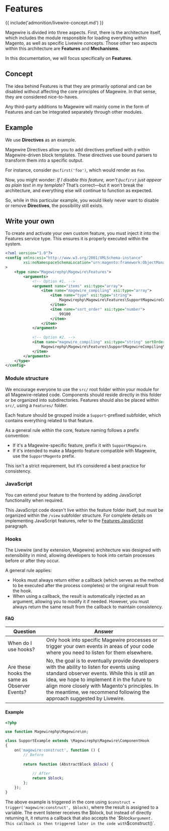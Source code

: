 # Features

{{ include('admonition/livewire-concept.md') }}

Magewire is divided into three aspects. First, there is the architecture itself, which includes the module responsible
for loading everything within Magento, as well as specific Livewire concepts. Those other two aspects within this architecture
are **Features** and **Mechanisms**.

In this documentation, we will focus specifically on **Features**.

## Concept

The idea behind Features is that they are primarily optional and can be disabled without affecting the core principles of Magewire.
In that sense, they are considered nice-to-haves.

Any third-party additions to Magewire will mainly come in the form of Features and can be integrated separately through other modules.

## Example

We use **Directives** as an example.

Magewire Directives allow you to add directives prefixed with `@` within Magewire-driven block templates.
These directives use bound parsers to transform them into a specific output.

For instance, consider `@ucfirst('foo')`, which would render as `Foo`.

Now, you might wonder: *If I disable this feature, won't `@ucfirst` just appear as plain text in my template?*
That’s correct—but it won’t break the architecture, and everything else will continue to function as expected.

So, while in this particular example, you would likely never want to disable or remove **Directives**, the possibility still exists.

## Write your own

To create and activate your own custom feature, you must inject it into the Features service type. This ensures it is properly executed within the system.

```xml title="File: etc/frontend/di.xml"
<?xml version="1.0"?>
<config xmlns:xsi="http://www.w3.org/2001/XMLSchema-instance"
        xsi:noNamespaceSchemaLocation="urn:magento:framework:ObjectManager/etc/config.xsd"
>
    <type name="Magewirephp\Magewire\Features">
        <arguments>
            <!-- Option #1. -->
            <argument name="items" xsi:type="array">
                <item name="magewire_compiling" xsi:type="array">
                    <item name="type" xsi:type="string">
                        Magewirephp\Magewire\Features\SupportMagewireCompiling\SupportMagewireCompiling
                    </item>
                    <item name="sort_order" xsi:type="number">
                        99100
                    </item>
                </item>
            </argument>
            
            <!-- Option #2. -->
            <item name="magewire_compiling" xsi:type="string" sortOrder="99100">
                Magewirephp\Magewire\Features\SupportMagewireCompiling\SupportMagewireCompiling
            </item>
        </arguments>
    </type>
</config>
```

### Module structure

We encourage everyone to use the `src/` root folder within your module for all Magewire-related code.
Components should reside directly in this folder or be organized into subdirectories.
Features should also be placed within `src/`, using a `Features/` folder.

Each feature should be grouped inside a `Support`-prefixed subfolder, which contains everything related to that feature.

As a general rule within the core, feature naming follows a prefix convention:

- If it's a Magewire-specific feature, prefix it with `SupportMagewire`.
- If it's intended to make a Magento feature compatible with Magewire, use the `SupportMagento` prefix.

This isn't a strict requirement, but it’s considered a best practice for consistency.

### JavaScript
You can extend your feature to the frontend by adding JavaScript functionality when required.

This JavaScript code doesn't live within the feature folder itself, but must be organized within the `/view` subfolder structure.
For complete details on implementing JavaScript features, refer to the [Features JavaScript](../javascript/index.md#features) paragraph.

### Hooks

The Livewire (and by extension, Magewire) architecture was designed with extensibility in mind, allowing developers to hook into certain processes before or after they occur.

A general rule applies:

- Hooks must always return either a callback (which serves as the method to be executed after the process completes) or the original result from the hook.
- When using a callback, the result is automatically injected as an argument, allowing you to modify it if needed. However, you must always return the same result from the callback to maintain consistency.

#### FAQ

| Question                                     | Answer                                                                                                                                                                                                                                                                                                                 |
|----------------------------------------------|------------------------------------------------------------------------------------------------------------------------------------------------------------------------------------------------------------------------------------------------------------------------------------------------------------------------|
| When do I use hooks?                         | Only hook into specific Magewire processes or trigger your own events in areas of your code where you need to listen for them elsewhere.                                                                                                                                                                               |
| Are these hooks the same as Observer Events? | No, the goal is to eventually provide developers with the ability to listen for events using standard observer events. While this is still an idea, we hope to implement it in the future to align more closely with Magento's principles. In the meantime, we recommend following the approach suggested by Livewire. |

#### Example

```php title="Magewire/Features/SupportExample"
<?php

use function Magewirephp\Magewire\on;

class SupportExample extends \Magewirephp\Magewire\ComponentHook
{
    on('magewire:construct', function () {
        // Before
        
        return function (AbstractBlock $block) {
        
            // After
            return $block;
        };
    });
}
```

The above example is triggered in the core using `$construct = trigger('magewire:construct', $block)`, where the result
is assigned to a variable. The event listener receives the $block, but instead of directly returning it,
it returns a callback that also accepts the `$block` argument. This callback is then triggered later in the code with `$construct()`.


